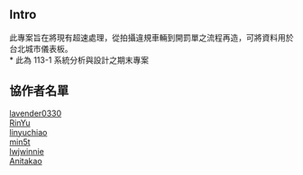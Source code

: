 ## Intro
此專案旨在將現有超速處理，從拍攝違規車輛到開罰單之流程再造，可將資料用於台北城市儀表板。<br>
\* 此為 113-1 系統分析與設計之期末專案<br>

## 協作者名單
[lavender0330](https://github.com/0330lavender12345)<br>
[RinYu](https://github.com/DlsuMtStyle)<br>
[linyuchiao](https://github.com/linyuchiao)<br>
[min5t](https://github.com/min5t)<br>
[lwjwinnie](https://github.com/lwjwinnie)<br>
[Anitakao](https://github.com/Anitakao)
